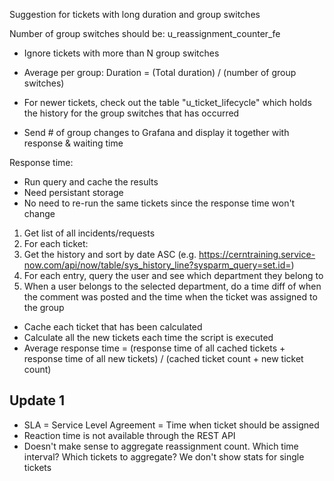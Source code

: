 Suggestion for tickets with long duration and group switches

Number of group switches should be: u_reassignment_counter_fe

* Ignore tickets with more than N group switches
* Average per group: Duration = (Total duration) / (number of group switches)
* For newer tickets, check out the table "u_ticket_lifecycle" which holds the
  history for the group switches that has occurred

* Send # of group changes to Grafana and display it together with response & waiting time

Response time:

* Run query and cache the results
* Need persistant storage
* No need to re-run the same tickets since the response time won't change

1. Get list of all incidents/requests
2. For each ticket:
  1. Get the history and sort by date ASC (e.g. https://cerntraining.service-now.com/api/now/table/sys_history_line?sysparm_query=set.id=<ticket sys_id>)
  2. For each entry, query the user and see which department they belong to
  3. When a user belongs to the selected department, do a time diff of when the comment was posted and the time when the ticket was assigned to the group

* Cache each ticket that has been calculated
* Calculate all the new tickets each time the script is executed
* Average response time = (response time of all cached tickets + response time of all new tickets) / (cached ticket count + new ticket count)

## Update 1

* SLA = Service Level Agreement = Time when ticket should be assigned
* Reaction time is not available through the REST API
* Doesn't make sense to aggregate reassignment count. Which time interval? Which tickets to aggregate? We don't show stats for single tickets